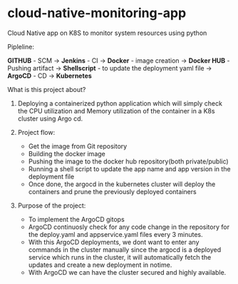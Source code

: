 # cloud-native-monitoring-app
Cloud Native app on K8S to monitor system resources using python

Pipleline:

 **GITHUB** - SCM -> **Jenkins** - CI -> **Docker** - image creation -> **Docker HUB** - Pushing artifact -> **Shellscript** - to update the deployment yaml file -> **ArgoCD** - CD -> **Kubernetes**

What is this project about?

1. Deploying a containerized python application which will simply check the CPU utilization and Memory utilization of the container in a K8s cluster using Argo cd.
2. Project flow:
     - Get the image from Git repository
     - Building the docker image
     - Pushing the image to the docker hub repository(both private/public)
     - Running a shell script to update the app name and app version in the deployment file
     - Once done, the argocd in the kubernetes cluster will deploy the containers and prune the previously deployed containers
  
3. Purpose of the project:
     - To implement the ArgoCD gitops
     - ArgoCD continuosly check for any code change in the repository for the deploy.yaml and appservice.yaml files every 3 minutes.
     - With this ArgoCD deployments, we dont want to enter any commands in the cluster manually since the argocd is a deployed service which runs in the cluster, it will automatically
       fetch the updates and create a new deployment in notime.
     - With ArgoCD we can have the cluster secured and highly available.
